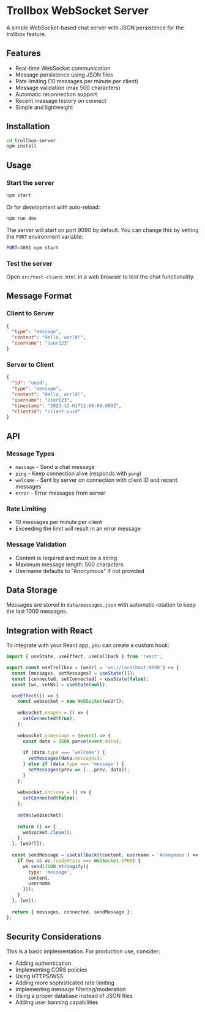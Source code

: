 # Trollbox WebSocket Server

A simple WebSocket-based chat server with JSON persistence for the trollbox feature.

## Features

- Real-time WebSocket communication
- Message persistence using JSON files
- Rate limiting (10 messages per minute per client)
- Message validation (max 500 characters)
- Automatic reconnection support
- Recent message history on connect
- Simple and lightweight

## Installation

```bash
cd trollbox-server
npm install
```

## Usage

### Start the server

```bash
npm start
```

Or for development with auto-reload:

```bash
npm run dev
```

The server will start on port 9090 by default. You can change this by setting the `PORT` environment variable:

```bash
PORT=3001 npm start
```

### Test the server

Open `src/test-client.html` in a web browser to test the chat functionality.

## Message Format

### Client to Server

```json
{
  "type": "message",
  "content": "Hello, world!",
  "username": "User123"
}
```

### Server to Client

```json
{
  "id": "uuid",
  "type": "message",
  "content": "Hello, world!",
  "username": "User123",
  "timestamp": "2023-12-01T12:00:00.000Z",
  "clientId": "client-uuid"
}
```

## API

### Message Types

- `message` - Send a chat message
- `ping` - Keep connection alive (responds with `pong`)
- `welcome` - Sent by server on connection with client ID and recent messages
- `error` - Error messages from server

### Rate Limiting

- 10 messages per minute per client
- Exceeding the limit will result in an error message

### Message Validation

- Content is required and must be a string
- Maximum message length: 500 characters
- Username defaults to "Anonymous" if not provided

## Data Storage

Messages are stored in `data/messages.json` with automatic rotation to keep the last 1000 messages.

## Integration with React

To integrate with your React app, you can create a custom hook:

```javascript
import { useState, useEffect, useCallback } from 'react';

export const useTrollbox = (wsUrl = 'ws://localhost:9090') => {
  const [messages, setMessages] = useState([]);
  const [connected, setConnected] = useState(false);
  const [ws, setWs] = useState(null);

  useEffect(() => {
    const websocket = new WebSocket(wsUrl);
    
    websocket.onopen = () => {
      setConnected(true);
    };
    
    websocket.onmessage = (event) => {
      const data = JSON.parse(event.data);
      
      if (data.type === 'welcome') {
        setMessages(data.messages);
      } else if (data.type === 'message') {
        setMessages(prev => [...prev, data]);
      }
    };
    
    websocket.onclose = () => {
      setConnected(false);
    };
    
    setWs(websocket);
    
    return () => {
      websocket.close();
    };
  }, [wsUrl]);
  
  const sendMessage = useCallback((content, username = 'Anonymous') => {
    if (ws && ws.readyState === WebSocket.OPEN) {
      ws.send(JSON.stringify({
        type: 'message',
        content,
        username
      }));
    }
  }, [ws]);
  
  return { messages, connected, sendMessage };
};
```

## Security Considerations

This is a basic implementation. For production use, consider:

- Adding authentication
- Implementing CORS policies
- Using HTTPS/WSS
- Adding more sophisticated rate limiting
- Implementing message filtering/moderation
- Using a proper database instead of JSON files
- Adding user banning capabilities